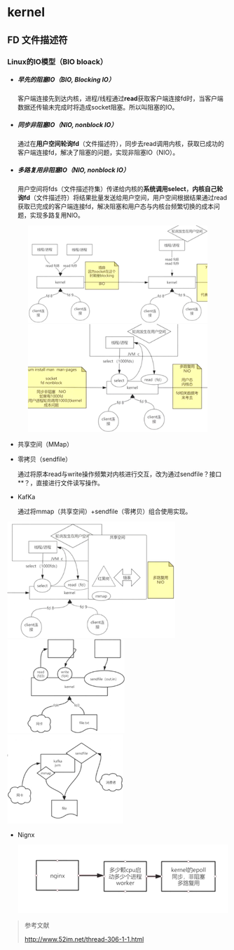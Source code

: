 # kernel



## FD 文件描述符

### Linux的IO模型（BIO bloack）

* ##### 早先的阻塞IO（BIO, Blocking IO）

  客户端连接先到达内核，进程/线程通过**read**获取客户端连接fd时，当客户端数据还传输未完成时将造成socket阻塞。所以叫阻塞的IO。

* ##### 同步非阻塞IO（NIO, nonblock IO）

  通过在**用户空间轮询fd**（文件描述符），同步去read调用内核，获取已成功的客户端连接fd，解决了阻塞的问题，实现非阻塞IO（NIO）。

* ##### 多路复用非阻塞IO（NIO, nonblock IO）

  用户空间将fds（文件描述符集）传递给内核的**系统调用select**，**内核自己轮询fd**（文件描述符）将结果批量发送给用户空间，用户空间根据结果通过read获取已完成的客户端连接fd，解决阻塞和用户态与内核台频繁切换的成本问题，实现多路复用NIO。

<center><img src="assets/image-20210313052722689.png" alt="image-20210313052722689.png" style="zoom:40%;" /><img src="assets/image-20210313053027134.png" alt="image-20210313053027134" style="zoom:40%;" /></center>



* 共享空间（MMap）

* 零拷贝（sendfile）

  通过将原本read与write操作频繁对内核进行交互，改为通过sendfile？接口**？，直接进行文件读写操作。

* KafKa

  通过将mmap（共享空间）+sendfile（零拷贝）组合使用实现。

  

<left><img src="assets/image-20210313053323850.png" alt="image-20210313053323850" style="zoom:40%;" /><img src="assets/image-20210313053849657.png" alt="image-20210313053849657" style="zoom:35%;" /><img src="assets/image-20210313054405742.png" alt="image-20210313054405742" style="zoom:35%;" /><left>

* Nignx

  ![image-20210313064121992](assets/image-20210313064121992.png)

> 
>
> 参考文献
>
> http://www.52im.net/thread-306-1-1.html

